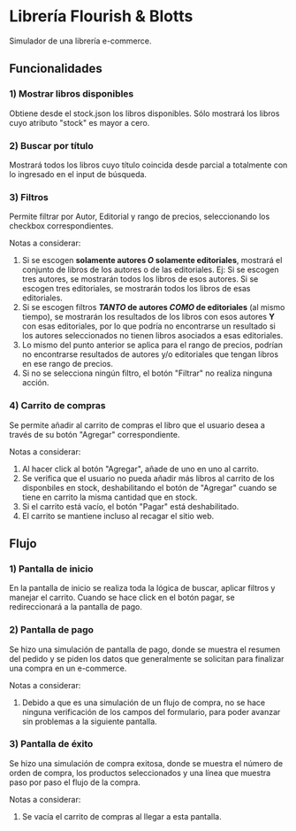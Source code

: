 ﻿# Librería Flourish & Blotts
Simulador de una librería e-commerce.

## Funcionalidades
### 1) Mostrar libros disponibles
Obtiene desde el stock.json los libros disponibles. Sólo mostrará los libros cuyo atributo "stock" es mayor a cero.

### 2) Buscar por título
Mostrará todos los libros cuyo título coincida desde parcial a totalmente con lo ingresado en el input de búsqueda.

### 3) Filtros
Permite filtrar por Autor, Editorial y rango de precios, seleccionando los checkbox correspondientes.

Notas a considerar: 
1) Si se escogen **solamente autores _O_ solamente editoriales**, mostrará el conjunto de libros de los autores o de las editoriales.
Ej: Si se escogen tres autores, se mostrarán todos los libros de esos autores. Si se escogen tres editoriales, se mostrarán todos los libros de esas editoriales.
2) Si se escogen filtros **_TANTO_ de autores _COMO_ de editoriales** (al mismo tiempo), se mostrarán los resultados de los libros con esos autores
**Y** con esas editoriales, por lo que podría no encontrarse un resultado si los autores seleccionados no tienen libros asociados a esas editoriales.
3) Lo mismo del punto anterior se aplica para el rango de precios, podrían no encontrarse resultados de autores y/o editoriales que tengan libros en ese rango de precios.
3) Si no se selecciona ningún filtro, el botón "Filtrar" no realiza ninguna acción.

### 4) Carrito de compras
Se permite añadir al carrito de compras el libro que el usuario desea a través de su botón "Agregar" correspondiente.

Notas a considerar:
1) Al hacer click al botón "Agregar", añade de uno en uno al carrito.
2) Se verifica que el usuario no pueda añadir más libros al carrito de los disponbiles en stock, deshabilitando el botón de "Agregar" cuando se tiene en carrito la misma cantidad que en stock.
3) Si el carrito está vacío, el botón "Pagar" está deshabilitado.
4) El carrito se mantiene incluso al recagar el sitio web.

## Flujo
### 1) Pantalla de inicio
En la pantalla de inicio se realiza toda la lógica de buscar, aplicar filtros y manejar el carrito. Cuando se hace click en el botón pagar, se redireccionará a la pantalla de pago.

### 2) Pantalla de pago
Se hizo una simulación de pantalla de pago, donde se muestra el resumen del pedido y se piden los datos que generalmente se solicitan para finalizar
una compra en un e-commerce. 

Notas a considerar: 
1) Debido a que es una simulación de un flujo de compra, no se hace ninguna verificación de los campos del formulario, para poder avanzar sin problemas a la siguiente pantalla.

### 3) Pantalla de éxito
Se hizo una simulación de compra exitosa, donde se muestra el número de orden de compra, los productos seleccionados y una línea que muestra paso por paso
el flujo de la compra. 

Notas a considerar:
1) Se vacía el carrito de compras al llegar a esta pantalla.
